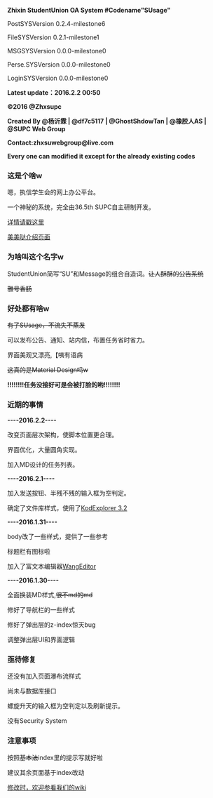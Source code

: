 <b>Zhixin StudentUnion OA System #Codename"SUsage" </b>
<p>PostSYSVersion 0.2.4-milestone6</p>
<p>FileSYSVersion 0.2.1-milestone1</p>
<p>MSGSYSVersion 0.0.0-milestone0</p>
<p>Perse.SYSVersion 0.0.0-milestone0</p>
<p>LoginSYSVersion 0.0.0-milestone0</p>
<p><b>Latest update：2016.2.2 00:50</b></p>
<b>©2016 @Zhxsupc</b>
<p>  </p>
<b>Created By @杨沂霖 | @df7c5117 | @GhostShdowTan | @橡胶人AS </b>
<b>            | @SUPC Web Group</b>
<p>  </p>
<b>Contact:zhxsuwebgroup@live.com</b>
<p>  </p>
<b>Every one can modified it except for the already existing codes </b>
<p>  </p>
<h3>这是个啥w</h3>
  <p>嗯，执信学生会的网上办公平台。</p>
  <p>一个神秘的系统，完全由36.5th SUPC自主研制开发。</p><a href="https://github.com/zhxsuwebgroup/SU_OA/wiki/Susage-%7C-%E6%A6%82%E8%BF%B0" target="_blank">详情请戳这里</a>
  
<a href="http://zhxsuwebgroup.github.io/SUsage/" target="_blank">美美哒介绍页面</a>

<h3>为啥叫这个名字w</h3>
  <p>StudentUnion简写“SU”和Message的组合自造词。<s>让人酥酥的公告系统</s></p>
  <p><s>雅号香肠</s></p>
<h3>好处都有啥w</h3>
  <s>有了SUsage，不流失不蒸发</s>
  <p>可以发布公告、通知、站内信，布置任务省时省力。</p>
  <p>界面美观又漂亮,【咦有语病</p><p><s>这真的是Material Design吗w</s></p>
  <b>!!!!!!!!任务没接好可是会被打脸的哟!!!!!!!!</b>
<h3>近期的事情</h3>
  <p><b>----2016.2.2----</b></p>
  <p>改变页面层次架构，使脚本位置更合理。</p>
  <p>界面优化，大量圆角实现。</p>
  <p>加入MD设计的任务列表。</p>
  <p><b>----2016.2.1----</b></p>
  <p>加入发送按钮、半残不残的输入框为空判定。</p>
  <p>确定了文件库样式，使用了<a href="http://www.kalcaddle.com/index.html" target="_blank">KodExplorer 3.2</a></p>
  <p><b>----2016.1.31----</b></p>
  <p>body改了一些样式，提供了一些参考</p>
  <p>标题栏有图标啦</p>
  <p>加入了富文本编辑器<a href="http://wangeditor.github.io/" target="_blank">WangEditor</a></p>
  <p><b>----2016.1.30----</b></p>
  <p>全面换装MD样式,<s>很不md的md</s></p>
  <p>修好了导航栏的一些样式</p>
  <p>修好了弹出层的z-index惊天bug</p>
  <p>调整弹出层UI和界面逻辑</p>
  
  
<h3>亟待修复</h3>
  <p>还没有加入页面瀑布流样式</p>
  <p>尚未与数据库接口</p>
  <p>螺旋升天的输入框为空判定以及刷新提示。</p>
  <p>没有Security System</p>
<h3>注意事项</h3>
  <p>按照<s>基本法</s>index里的提示写就好啦</p>
  <p>建议其余页面基于index改动</p>
  <a href="https://github.com/zhxsuwebgroup/SU_OA/wiki" target="_blank">修改时，欢迎参看我们的wiki</a>
